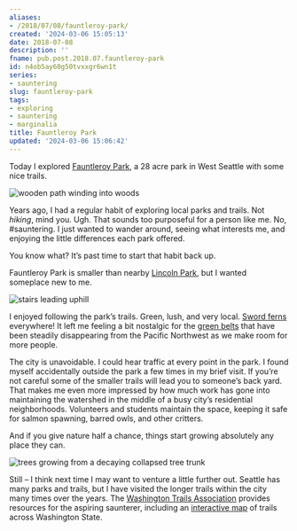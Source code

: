 ```yaml
---
aliases:
- /2018/07/08/fauntleroy-park/
created: '2024-03-06 15:05:13'
date: 2018-07-08
description: ''
fname: pub.post.2018.07.fauntleroy-park
id: n4ob5ay60g50tvxxgr6wn1t
series:
- sauntering
slug: fauntleroy-park
tags:
- exploring
- sauntering
- marginalia
title: Fauntleroy Park
updated: '2024-03-06 15:06:42'
---
```


Today I explored [Fauntleroy Park](http://fauntleroywatershed.org/), a 28 acre park in West Seattle with some nice trails.

<!-- more -->

![wooden path winding into woods](assets/img/2018/cover-2018-07-08.jpg)

Years ago, I had a regular habit of exploring local parks and trails. Not *hiking*, mind you. Ugh. That sounds too purposeful for a person like me. No, #sauntering. I just wanted to wander around, seeing what interests me, and enjoying the little differences each park offered.

You know what? It’s past time to start that habit back up.

Fauntleroy Park is smaller than nearby [Lincoln Park](https://www.wta.org/go-hiking/hikes/lincoln-park), but I wanted someplace new to me.

![stairs leading uphill](assets/img/2018/stairs.jpg)

I enjoyed following the park’s trails. Green, lush, and very local. [Sword ferns](http://www.nwplants.com/business/catalog/pol_mun.html) everywhere! It left me feeling a bit nostalgic for the [green belts](https://en.wikipedia.org/wiki/Green_belt) that have been steadily disappearing from the Pacific Northwest as we make room for more people.

The city is unavoidable. I could hear traffic at every point in the park. I found myself accidentally outside the park a few times in my brief visit. If you’re not careful some of the smaller trails will lead you to someone’s back yard. That makes me even more impressed by how much work has gone into maintaining the watershed in the middle of a busy city’s residential neighborhoods. Volunteers and students maintain the space, keeping it safe for salmon spawning, barred owls, and other critters.

And if you give nature half a chance, things start growing absolutely any place they can.

![trees growing from a decaying collapsed tree trunk](assets/img/2018/tree-roots.jpg)

Still – I think next time I may want to venture a little further out. Seattle has many parks and trails, but I have visited the longer trails within the city many times over the years. The [Washington Trails Association](https://www.wta.org/) provides resources for the aspiring saunterer, including an [interactive map](https://www.wta.org/go-outside/map) of trails across Washington State.